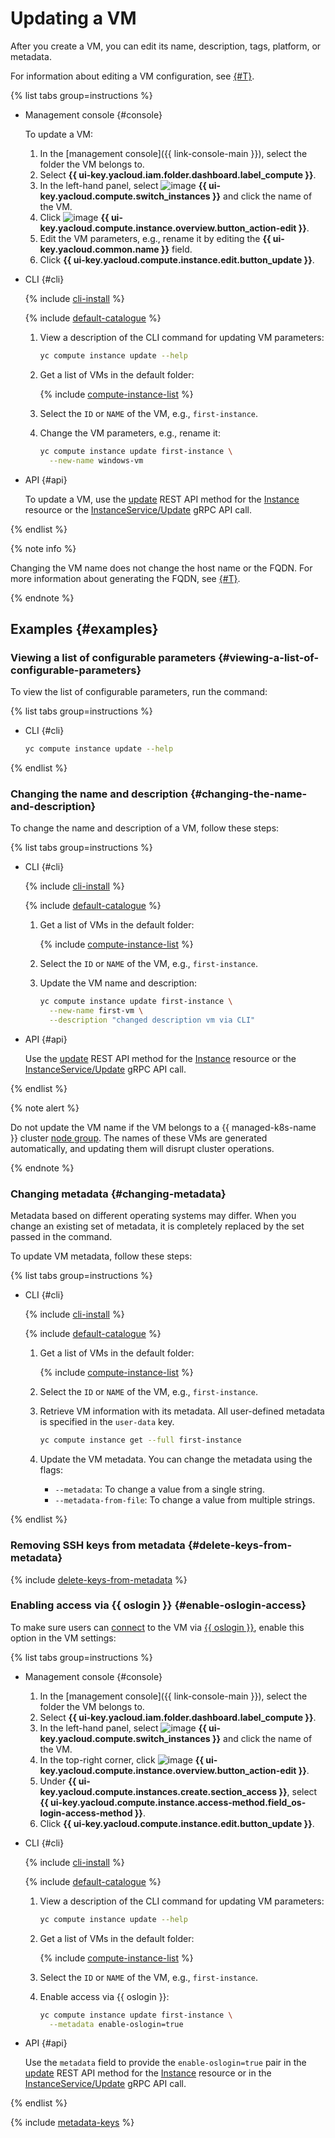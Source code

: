 # Updating a VM

After you create a VM, you can edit its name, description, tags, platform, or metadata.

For information about editing a VM configuration, see [{#T}](vm-update-resources.md).

{% list tabs group=instructions %}

- Management console {#console}

  To update a VM:
  1. In the [management console]({{ link-console-main }}), select the folder the VM belongs to.
  1. Select **{{ ui-key.yacloud.iam.folder.dashboard.label_compute }}**.
  1. In the left-hand panel, select ![image](../../../_assets/console-icons/server.svg) **{{ ui-key.yacloud.compute.switch_instances }}** and click the name of the VM.
  1. Click ![image](../../../_assets/pencil.svg) **{{ ui-key.yacloud.compute.instance.overview.button_action-edit }}**.
  1. Edit the VM parameters, e.g., rename it by editing the **{{ ui-key.yacloud.common.name }}** field.
  1. Click **{{ ui-key.yacloud.compute.instance.edit.button_update }}**.

- CLI {#cli}

  {% include [cli-install](../../../_includes/cli-install.md) %}

  {% include [default-catalogue](../../../_includes/default-catalogue.md) %}

  1. View a description of the CLI command for updating VM parameters:

     ```bash
     yc compute instance update --help
     ```

  1. Get a list of VMs in the default folder:

     {% include [compute-instance-list](../../_includes_service/compute-instance-list.md) %}

  1. Select the `ID` or `NAME` of the VM, e.g., `first-instance`.
  1. Change the VM parameters, e.g., rename it:

     ```bash
     yc compute instance update first-instance \
       --new-name windows-vm
     ```

- API {#api}

  To update a VM, use the [update](../../api-ref/Instance/update.md) REST API method for the [Instance](../../api-ref/Instance/) resource or the [InstanceService/Update](../../api-ref/grpc/Instance/update.md) gRPC API call.

{% endlist %}

{% note info %}

Changing the VM name does not change the host name or the FQDN. For more information about generating the FQDN, see [{#T}](../../concepts/network.md#hostname).

{% endnote %}

## Examples {#examples}

### Viewing a list of configurable parameters {#viewing-a-list-of-configurable-parameters}

To view the list of configurable parameters, run the command:

{% list tabs group=instructions %}

- CLI {#cli}

  ```bash
  yc compute instance update --help
  ```

{% endlist %}

### Changing the name and description {#changing-the-name-and-description}

To change the name and description of a VM, follow these steps:

{% list tabs group=instructions %}

- CLI {#cli}

  {% include [cli-install](../../../_includes/cli-install.md) %}

  {% include [default-catalogue](../../../_includes/default-catalogue.md) %}

  1. Get a list of VMs in the default folder:

     {% include [compute-instance-list](../../_includes_service/compute-instance-list.md) %}

  1. Select the `ID` or `NAME` of the VM, e.g., `first-instance`.
  1. Update the VM name and description:

     ```bash
     yc compute instance update first-instance \
       --new-name first-vm \
       --description "changed description vm via CLI"
     ```

- API {#api}

  Use the [update](../../api-ref/Instance/update.md) REST API method for the [Instance](../../api-ref/Instance/) resource or the [InstanceService/Update](../../api-ref/grpc/Instance/update.md) gRPC API call.

{% endlist %}

{% note alert %}

Do not update the VM name if the VM belongs to a {{ managed-k8s-name }} cluster [node group](../../../managed-kubernetes/concepts/index.md#node-group). The names of these VMs are generated automatically, and updating them will disrupt cluster operations.

{% endnote %}

### Changing metadata {#changing-metadata}

Metadata based on different operating systems may differ. When you change an existing set of metadata, it is completely replaced by the set passed in the command.

To update VM metadata, follow these steps:

{% list tabs group=instructions %}

- CLI {#cli}

  {% include [cli-install](../../../_includes/cli-install.md) %}

  {% include [default-catalogue](../../../_includes/default-catalogue.md) %}

  1. Get a list of VMs in the default folder:

     {% include [compute-instance-list](../../_includes_service/compute-instance-list.md) %}

  1. Select the `ID` or `NAME` of the VM, e.g., `first-instance`.
  1. Retrieve VM information with its metadata. All user-defined metadata is specified in the `user-data` key.

     ```bash
     yc compute instance get --full first-instance
     ```

  1. Update the VM metadata. You can change the metadata using the flags:
     * `--metadata`: To change a value from a single string.
     * `--metadata-from-file`: To change a value from multiple strings.

{% endlist %}

### Removing SSH keys from metadata {#delete-keys-from-metadata}

{% include [delete-keys-from-metadata](../../../_includes/compute/delete-keys-from-metadata.md) %}

### Enabling access via {{ oslogin }} {#enable-oslogin-access}

To make sure users can [connect](../vm-connect/os-login.md) to the VM via [{{ oslogin }}](../../../organization/concepts/os-login.md), enable this option in the VM settings:

{% list tabs group=instructions %}

- Management console {#console}

  1. In the [management console]({{ link-console-main }}), select the folder the VM belongs to.
  1. Select **{{ ui-key.yacloud.iam.folder.dashboard.label_compute }}**.
  1. In the left-hand panel, select ![image](../../../_assets/console-icons/server.svg) **{{ ui-key.yacloud.compute.switch_instances }}** and click the name of the VM.
  1. In the top-right corner, click ![image](../../../_assets/console-icons/pencil.svg) **{{ ui-key.yacloud.compute.instance.overview.button_action-edit }}**.
  1. Under **{{ ui-key.yacloud.compute.instances.create.section_access }}**, select **{{ ui-key.yacloud.compute.instance.access-method.field_os-login-access-method }}**.
  1. Click **{{ ui-key.yacloud.compute.instance.edit.button_update }}**.

- CLI {#cli}

  {% include [cli-install](../../../_includes/cli-install.md) %}

  {% include [default-catalogue](../../../_includes/default-catalogue.md) %}

  1. View a description of the CLI command for updating VM parameters:

     ```bash
     yc compute instance update --help
     ```

  1. Get a list of VMs in the default folder:

     {% include [compute-instance-list](../../_includes_service/compute-instance-list.md) %}

  1. Select the `ID` or `NAME` of the VM, e.g., `first-instance`.

  1. Enable access via {{ oslogin }}:

     ```bash
     yc compute instance update first-instance \
       --metadata enable-oslogin=true
     ```

- API {#api}

  Use the `metadata` field to provide the `enable-oslogin=true` pair in the [update](../../api-ref/Instance/update.md) REST API method for the [Instance](../../api-ref/Instance/) resource or in the [InstanceService/Update](../../api-ref/grpc/Instance/update.md) gRPC API call.

{% endlist %}

{% include [metadata-keys](../../../_includes/compute/metadata-keys.md) %}